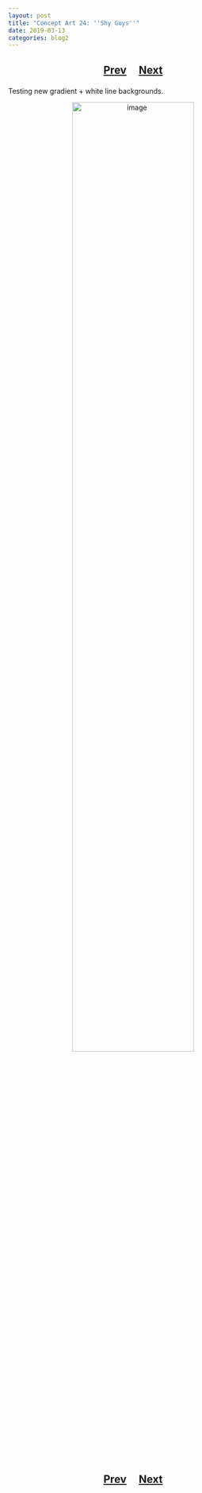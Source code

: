 ```yaml
---
layout: post
title: "Concept Art 24: ''Shy Guys''"
date: 2019-03-13
categories: blog2
---
```


<h2>
  <p style="text-align:center;">
    <a href="/wingsofthechorus/archive/2019/03/13/conceptart23">Prev</a>
    &nbsp;&nbsp;&nbsp;
    <a href="/wingsofthechorus/archive/2019/03/14/conceptart25">Next</a>
  </p>
</h2>

Testing new gradient + white line backgrounds.

<p style="text-align:center;">
  <img src="/wingsofthechorus/images/conceptart/ca24.png" width="70%" alt="image"/>
</p>

<h2>
  <p style="text-align:center;">
    <a href="/wingsofthechorus/archive/2019/03/13/conceptart23">Prev</a>
    &nbsp;&nbsp;&nbsp;
    <a href="/wingsofthechorus/archive/2019/03/14/conceptart25">Next</a>
  </p>
</h2>
